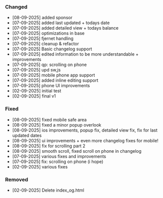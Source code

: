 
### Changed
- [08-09-2025] added sponsor
- [07-09-2025] added last updated + todays date
- [07-09-2025] added detailed view + todays balance
- [07-09-2025] optimizations in base
- [07-09-2025] fjernet handling
- [07-09-2025] cleanup & refactor
- [07-09-2025] Basic changelog support
- [07-09-2025] edited information to be more understandable + improvements
- [07-09-2025] qp: scrolling on phone
- [07-09-2025] upd sw,js
- [07-09-2025] mobile phone app support
- [07-09-2025] added inline editing support
- [07-09-2025] phone UI improvements
- [02-09-2025] initial test
- [02-09-2025] final v1

### Fixed
- [08-09-2025] fixed mobile safe area
- [08-09-2025] fixed a minor popup overlook
- [08-09-2025] ios improvements, popup fix, detailed view fix, fix for last updated dates
- [08-09-2025] ui improvements + even more changelog fixes for mobile!
- [08-09-2025] fix for scrolling part 2
- [08-09-2025] smooth scroll, fixed scroll on phone in changelog
- [07-09-2025] various fixes and improvements
- [07-09-2025] fix: scrolling on phone (i hope)
- [02-09-2025] various fixes

### Removed
- [02-09-2025] Delete index_og.html

